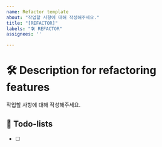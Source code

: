 ```yaml
---
name: Refactor template
about: "작업할 사항에 대해 작성해주세요."
title: "[REFACTOR]"
labels: "🛠️ REFACTOR"
assignees: ''

---
```


# 🛠️ Description for refactoring features
작업할 사항에 대해 작성해주세요.

## 📝 Todo-lists
- [ ]
